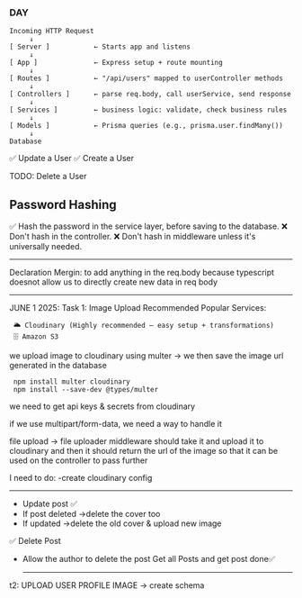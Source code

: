 ### DAY

```
Incoming HTTP Request
     ↓
[ Server ]           ← Starts app and listens
     ↓
[ App ]              ← Express setup + route mounting
     ↓
[ Routes ]           ← "/api/users" mapped to userController methods
     ↓
[ Controllers ]      ← parse req.body, call userService, send response
     ↓
[ Services ]         ← business logic: validate, check business rules
     ↓
[ Models ]           ← Prisma queries (e.g., prisma.user.findMany())
     ↓
Database

```

✅ Update a User
✅ Create a User

TODO:
Delete a User

## Password Hashing

✅ Hash the password in the service layer, before saving to the database.
❌ Don't hash in the controller.
❌ Don't hash in middleware unless it's universally needed.

---

Declaration Mergin: to add anything in the req.body because typescript doesnot allow us to directly create new data in req body

---

JUNE 1 2025:
Task 1: Image Upload
Recommended Popular Services:

     🌥️ Cloudinary (Highly recommended — easy setup + transformations)
     🗄️ Amazon S3

we upload image to cloudinary using multer -> we then save the image url generated in the database

     npm install multer cloudinary
     npm install --save-dev @types/multer

we need to get api keys & secrets from cloudinary

if we use multipart/form-data, we need a way to handle it

file upload -> file uploader middleware should take it and upload it to cloudinary and then it should return the url of the image so that it can be used on the controller to pass further

I need to do:
-create cloudinary config

---

- Update post ✅
- If post deleted ->delete the cover too
- If updated ->delete the old cover & upload new image

✅ Delete Post

- Allow the author to delete the post
  Get all Posts and get post done✅

  ***

t2: UPLOAD USER PROFILE IMAGE
-> create schema
